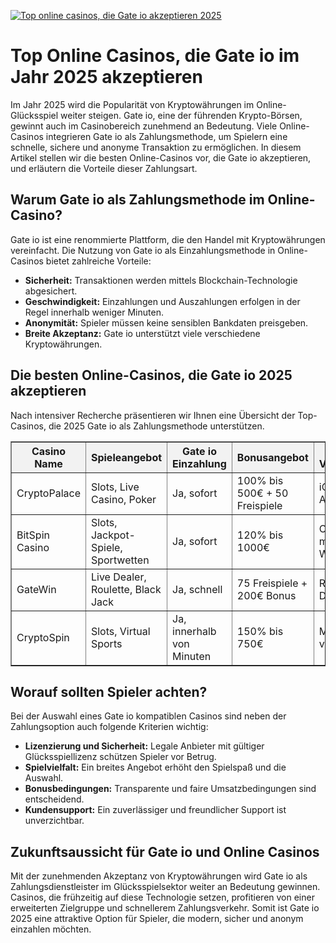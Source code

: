 [![Top online casinos, die Gate io akzeptieren 2025](https://123-caf.pages.dev/gitsignup.png)](https://vrmoo.ru/Bt82HjjY)

<h1>Top Online Casinos, die Gate io im Jahr 2025 akzeptieren</h1>  <p>Im Jahr 2025 wird die Popularität von Kryptowährungen im Online-Glücksspiel weiter steigen. Gate io, eine der führenden Krypto-Börsen, gewinnt auch im Casinobereich zunehmend an Bedeutung. Viele Online-Casinos integrieren Gate io als Zahlungsmethode, um Spielern eine schnelle, sichere und anonyme Transaktion zu ermöglichen. In diesem Artikel stellen wir die besten Online-Casinos vor, die Gate io akzeptieren, und erläutern die Vorteile dieser Zahlungsart.</p>  <h2>Warum Gate io als Zahlungsmethode im Online-Casino?</h2>  <p>Gate io ist eine renommierte Plattform, die den Handel mit Kryptowährungen vereinfacht. Die Nutzung von Gate io als Einzahlungsmethode in Online-Casinos bietet zahlreiche Vorteile:</p> <ul>   <li><strong>Sicherheit:</strong> Transaktionen werden mittels Blockchain-Technologie abgesichert.</li>   <li><strong>Geschwindigkeit:</strong> Einzahlungen und Auszahlungen erfolgen in der Regel innerhalb weniger Minuten.</li>   <li><strong>Anonymität:</strong> Spieler müssen keine sensiblen Bankdaten preisgeben.</li>   <li><strong>Breite Akzeptanz:</strong> Gate io unterstützt viele verschiedene Kryptowährungen.</li> </ul>  <h2>Die besten Online-Casinos, die Gate io 2025 akzeptieren</h2>  <p>Nach intensiver Recherche präsentieren wir Ihnen eine Übersicht der Top-Casinos, die 2025 Gate io als Zahlungsmethode unterstützen.</p>  <table border="1" cellpadding="10" cellspacing="0" style="border-collapse: collapse; width: 100%;">   <thead>     <tr style="background-color: #f2f2f2;">       <th>Casino Name</th>       <th>Spieleangebot</th>       <th>Gate io Einzahlung</th>       <th>Bonusangebot</th>       <th>Mobile Verfügbarkeit</th>     </tr>   </thead>   <tbody>     <tr>       <td>CryptoPalace</td>       <td>Slots, Live Casino, Poker</td>       <td>Ja, sofort</td>       <td>100% bis 500€ + 50 Freispiele</td>       <td>iOS & Android App</td>     </tr>     <tr>       <td>BitSpin Casino</td>       <td>Slots, Jackpot-Spiele, Sportwetten</td>       <td>Ja, sofort</td>       <td>120% bis 1000€</td>       <td>Optimierte mobile Webseite</td>     </tr>     <tr>       <td>GateWin</td>       <td>Live Dealer, Roulette, Black Jack</td>       <td>Ja, schnell</td>       <td>75 Freispiele + 200€ Bonus</td>       <td>Responsive Design</td>     </tr>     <tr>       <td>CryptoSpin</td>       <td>Slots, Virtual Sports</td>       <td>Ja, innerhalb von Minuten</td>       <td>150% bis 750€</td>       <td>Mobile App verfügbar</td>     </tr>   </tbody> </table>  <h2>Worauf sollten Spieler achten?</h2>  <p>Bei der Auswahl eines Gate io kompatiblen Casinos sind neben der Zahlungsoption auch folgende Kriterien wichtig:</p> <ul>   <li><strong>Lizenzierung und Sicherheit:</strong> Legale Anbieter mit gültiger Glücksspiellizenz schützen Spieler vor Betrug.</li>   <li><strong>Spielvielfalt:</strong> Ein breites Angebot erhöht den Spielspaß und die Auswahl.</li>   <li><strong>Bonusbedingungen:</strong> Transparente und faire Umsatzbedingungen sind entscheidend.</li>   <li><strong>Kundensupport:</strong> Ein zuverlässiger und freundlicher Support ist unverzichtbar.</li> </ul>  <h2>Zukunftsaussicht für Gate io und Online Casinos</h2>  <p>Mit der zunehmenden Akzeptanz von Kryptowährungen wird Gate io als Zahlungsdienstleister im Glücksspielsektor weiter an Bedeutung gewinnen. Casinos, die frühzeitig auf diese Technologie setzen, profitieren von einer erweiterten Zielgruppe und schnellerem Zahlungsverkehr. Somit ist Gate io 2025 eine attraktive Option für Spieler, die modern, sicher und anonym einzahlen möchten.</p>